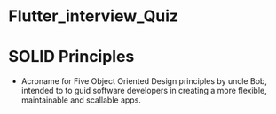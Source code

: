 # Flutter_interview_Quiz
# SOLID Principles
- Acroname for Five Object Oriented Design principles by uncle Bob, intended to to guid software developers in creating a more flexible, maintainable and scallable apps. 